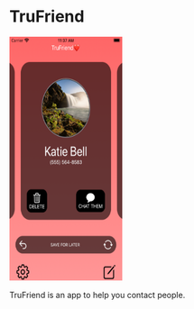 # TruFriend

<img src="ss01.png" width="200" height="433" alt="Screenshot of the app"/>

TruFriend is an app to help you contact people.
